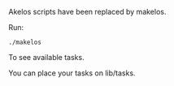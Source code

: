 Akelos scripts have been replaced by makelos. 

Run:

    ./makelos

To see available tasks.

You can place your tasks on lib/tasks.
